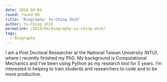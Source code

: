 ```yaml
---
date: 2014-04-04
round: round-09
title: 'Biography: Yu-Ching Shih'
author: Yu-Ching Shih
permalink: /2014/04/biography-yu-ching-shih/
tags:
  - Biography
---
```

I am a Post Doctoral Researcher at the National Taiwan University (NTU), where I recently finished my PhD. My background is Computational Mechanics and I&#8217;ve been using Python as my research tool for 5 years. I&#8217;m interested in helping to train students and researchers to code and to be more productive.
